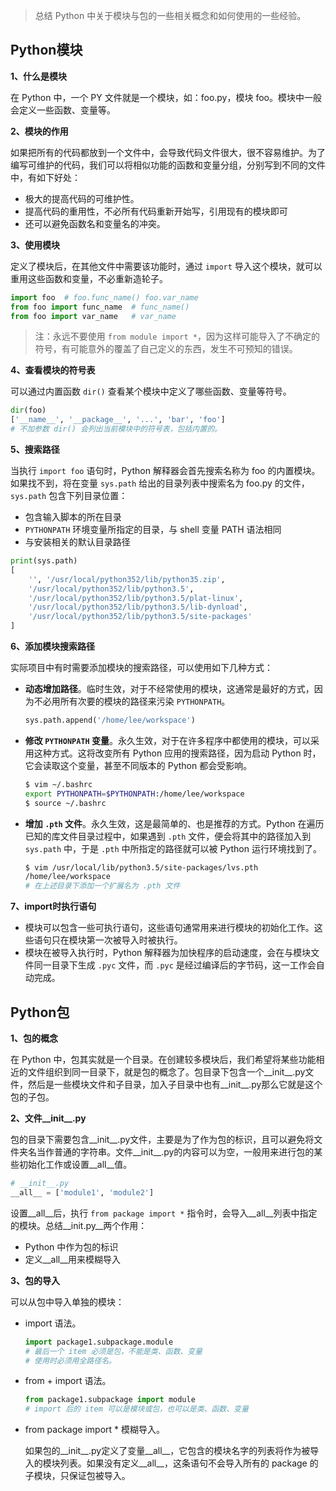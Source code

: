 > 总结 Python 中关于模块与包的一些相关概念和如何使用的一些经验。

## Python模块

**1、什么是模块**

在 Python 中，一个 PY 文件就是一个模块，如：foo.py，模块 foo。模块中一般会定义一些函数、变量等。

**2、模块的作用**

如果把所有的代码都放到一个文件中，会导致代码文件很大，很不容易维护。为了编写可维护的代码，我们可以将相似功能的函数和变量分组，分别写到不同的文件中，有如下好处：

* 极大的提高代码的可维护性。
* 提高代码的重用性，不必所有代码重新开始写，引用现有的模块即可
* 还可以避免函数名和变量名的冲突。

**3、使用模块**

定义了模块后，在其他文件中需要该功能时，通过 `import` 导入这个模块，就可以重用这些函数和变量，不必重新造轮子。

```python
import foo  # foo.func_name() foo.var_name
from foo import func_name  # func_name()
from foo import var_name   # var_name
```
> 注：永远不要使用 `from module import *`，因为这样可能导入了不确定的符号，有可能意外的覆盖了自己定义的东西，发生不可预知的错误。

**4、查看模块的符号表**

可以通过内置函数 `dir()` 查看某个模块中定义了哪些函数、变量等符号。
```python
dir(foo)
['__name__', '__package__', '...', 'bar', 'foo']
# 不加参数 dir() 会列出当前模块中的符号表，包括内置的。
```

**5、搜索路径**

当执行 `import foo` 语句时，Python 解释器会首先搜索名称为 foo 的内置模块。如果找不到，将在变量 `sys.path` 给出的目录列表中搜索名为 foo.py 的文件，`sys.path` 包含下列目录位置：

* 包含输入脚本的所在目录
* `PYTHONPATH` 环境变量所指定的目录，与 shell 变量 PATH 语法相同
* 与安装相关的默认目录路径
```python
print(sys.path)
[
    '', '/usr/local/python352/lib/python35.zip', 
    '/usr/local/python352/lib/python3.5', 
    '/usr/local/python352/lib/python3.5/plat-linux', 
    '/usr/local/python352/lib/python3.5/lib-dynload', 
    '/usr/local/python352/lib/python3.5/site-packages'
]
```

**6、添加模块搜索路径**

实际项目中有时需要添加模块的搜索路径，可以使用如下几种方式：

* **动态增加路径**。临时生效，对于不经常使用的模块，这通常是最好的方式，因为不必用所有次要的模块的路径来污染 `PYTHONPATH`。
  ```python
  sys.path.append('/home/lee/workspace')
  ```
* **修改 `PYTHONPATH` 变量**。永久生效，对于在许多程序中都使用的模块，可以采用这种方式。这将改变所有 Python 应用的搜索路径，因为启动 Python 时，它会读取这个变量，甚至不同版本的 Python 都会受影响。
  ```bash
  $ vim ~/.bashrc
  export PYTHONPATH=$PYTHONPATH:/home/lee/workspace
  $ source ~/.bashrc
  ```
* **增加 `.pth` 文件**。永久生效，这是最简单的、也是推荐的方式。Python 在遍历已知的库文件目录过程中，如果遇到 `.pth` 文件，便会将其中的路径加入到 `sys.path` 中，于是 `.pth` 中所指定的路径就可以被 Python 运行环境找到了。
  ```bash
  $ vim /usr/local/lib/python3.5/site-packages/lvs.pth
  /home/lee/workspace
  # 在上述目录下添加一个扩展名为 .pth 文件
  ```

**7、import时执行语句**

* 模块可以包含一些可执行语句，这些语句通常用来进行模块的初始化工作。这些语句只在模块第一次被导入时被执行。
* 模块在被导入执行时，Python 解释器为加快程序的启动速度，会在与模块文件同一目录下生成 `.pyc` 文件，而 `.pyc` 是经过编译后的字节码，这一工作会自动完成。


## Python包

**1、包的概念**

在 Python 中，包其实就是一个目录。在创建较多模块后，我们希望将某些功能相近的文件组织到同一目录下，就是包的概念了。包目录下包含一个__init__.py文件，然后是一些模块文件和子目录，加入子目录中也有__init__.py那么它就是这个包的子包。

**2、文件__init__.py**

包的目录下需要包含__init__.py文件，主要是为了作为包的标识，且可以避免将文件夹名当作普通的字符串。文件__init__.py的内容可以为空，一般用来进行包的某些初始化工作或设置__all__值。
```python
# __init__.py
__all__ = ['module1', 'module2']
```
设置__all__后，执行 `from package import *` 指令时，会导入__all__列表中指定的模块。总结__init.py__两个作用：

* Python 中作为包的标识
* 定义__all__用来模糊导入


**3、包的导入**

可以从包中导入单独的模块：

* import 语法。
  ```python
  import package1.subpackage.module
  # 最后一个 item 必须是包，不能是类、函数、变量
  # 使用时必须用全路径名。
  ```
* from + import 语法。
  ```python
  from package1.subpackage import module
  # import 后的 item 可以是模块或包，也可以是类、函数、变量
  ```
* from package import * 模糊导入。

  如果包的__init__.py定义了变量__all__，它包含的模块名字的列表将作为被导入的模块列表。如果没有定义__all__，这条语句不会导入所有的 package 的子模块，只保证包被导入。

